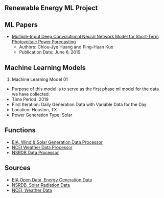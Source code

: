 ## Renewable Energy ML Project

## ML Papers
- [Multiple-Input Deep Convolutional Neural Network Model for Short-Term Photovoltaic Power Forecasting](https://github.com/aangelsalazarr/renewable-energy-ml/blob/main/energy_ml_papers/Multiple-Input_Deep_Convolutional_Neural_Network_Model_for_Short-Term_Photovoltaic_Power_Forecasting.pdf)
  - Authors: Chiou-Jye Huang and Ping-Huan Kuo
  - Publication Date: June 6, 2019
  
 ## Machine Learning Models
 1. Machine Learning Model 01
  - Purpose of this model is to serve as the first phase ml model for the data we have collected. 
  - Time Period: 2019
  - First Iteration: Daily Generation Data with Variable Data for the Day
  - Location: Houston, TX
  - Power Generation Type: Solar 

## Functions
- [EIA, Wind & Solar Generation Data Processor](https://github.com/aangelsalazarr/renewable-energy-ml/blob/main/black_box/eia_data_processor.py)
- [NCEI Weather Data Processor](https://github.com/aangelsalazarr/renewable-energy-ml/blob/main/black_box/ncei_data_processor.py)
- [NSRDB Data Processor](https://github.com/aangelsalazarr/renewable-energy-ml/blob/main/black_box/nsrdb_data_processor.py)

## Sources
- [EIA Open Data, Energy Generation Data](https://www.eia.gov/opendata)
- [NSRDB, Solar Radiation Data](https://nsrdb.nrel.gov/)
- [NCEI, Weather Data](https://www.ncei.noaa.gov/)
